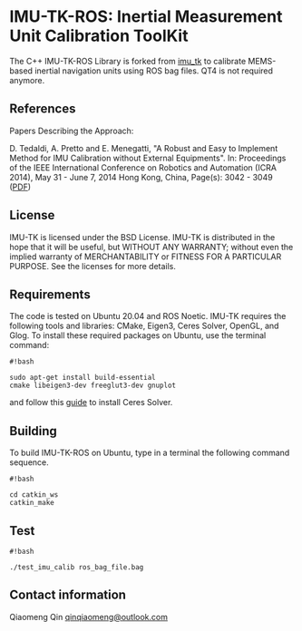 # IMU-TK-ROS: Inertial Measurement Unit Calibration ToolKit #

The C++ IMU-TK-ROS Library is forked from [
imu_tk](https://github.com/Kyle-ak/imu_tk)
to calibrate MEMS-based inertial navigation units using 
ROS bag files. QT4 is not required anymore.

## References ##

Papers Describing the Approach:

D. Tedaldi, A. Pretto and E. Menegatti, "A Robust and 
Easy to Implement Method for IMU Calibration without 
External Equipments". In: Proceedings of the IEEE 
International Conference on Robotics and Automation 
(ICRA 2014), May 31 - June 7, 2014 Hong Kong, China, 
Page(s): 3042 - 3049 ([PDF](./A_robust_and_easy_to_implement_method_for_IMU_calibration_without_external_equipments.pdf))

## License ##

IMU-TK is licensed under the BSD License.
IMU-TK is distributed in the hope that it will be useful, but WITHOUT ANY WARRANTY; without even the implied warranty of MERCHANTABILITY or FITNESS FOR A PARTICULAR PURPOSE. See the licenses for more details.

## Requirements ##

The code is tested on Ubuntu 20.04 and 
ROS Noetic. IMU-TK requires the 
following tools and libraries: CMake, 
Eigen3, Ceres Solver, OpenGL, and Glog. 
To install these required packages on 
Ubuntu, use the terminal command:

```
#!bash

sudo apt-get install build-essential 
cmake libeigen3-dev freeglut3-dev gnuplot
```
and follow this [guide](http://ceres-solver.org/building.html) to install Ceres Solver.

## Building ##

To build IMU-TK-ROS on Ubuntu, type in a terminal the following command sequence.

```
#!bash

cd catkin_ws
catkin_make
```

## Test ##
```
#!bash

./test_imu_calib ros_bag_file.bag

```

## Contact information ##

Qiaomeng Qin [qinqiaomeng@outlook.com](qinqiaomeng@outlook.com)